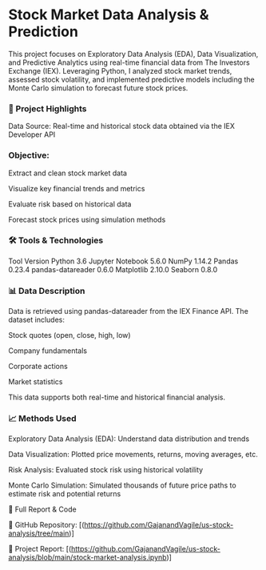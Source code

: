 # Stock Market Data Analysis & Prediction
 
This project focuses on Exploratory Data Analysis (EDA), Data Visualization, and Predictive Analytics using real-time financial data from The Investors Exchange (IEX). Leveraging Python, I analyzed stock market trends, assessed stock volatility, and implemented predictive models including the Monte Carlo simulation to forecast future stock prices.

### 🚀 Project Highlights

Data Source: Real-time and historical stock data obtained via the IEX Developer API

### Objective:

Extract and clean stock market data

Visualize key financial trends and metrics

Evaluate risk based on historical data

Forecast stock prices using simulation methods

### 🛠 Tools & Technologies

Tool	Version
Python	3.6
Jupyter Notebook	5.6.0
NumPy	1.14.2
Pandas	0.23.4
pandas-datareader	0.6.0
Matplotlib	2.10.0
Seaborn	0.8.0

### 📊 Data Description

Data is retrieved using pandas-datareader from the IEX Finance API. The dataset includes:

Stock quotes (open, close, high, low)

Company fundamentals

Corporate actions

Market statistics

This data supports both real-time and historical financial analysis.

### 📈 Methods Used

Exploratory Data Analysis (EDA): Understand data distribution and trends

Data Visualization: Plotted price movements, returns, moving averages, etc.

Risk Analysis: Evaluated stock risk using historical volatility

Monte Carlo Simulation: Simulated thousands of future price paths to estimate risk and potential returns

📄 Full Report & Code

📂 GitHub Repository: [(https://github.com/GajanandVagile/us-stock-analysis/tree/main)]

📘 Project Report: [(https://github.com/GajanandVagile/us-stock-analysis/blob/main/stock-market-analysis.ipynb)]
